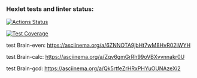 ### Hexlet tests and linter status:
[![Actions Status](https://github.com/FunnyDevill/frontend-project-44/workflows/hexlet-check/badge.svg)](https://github.com/FunnyDevill/frontend-project-44/actions)

[![Test Coverage](https://api.codeclimate.com/v1/badges/4ce9a3925519bf4c97e2/test_coverage)](https://codeclimate.com/github/FunnyDevill/frontend-project-44/test_coverage)

test Brain-even:
https://asciinema.org/a/6ZNNOTA9jbHt7wM8HvR02IWYH

test Brain-calc:
https://asciinema.org/a/Zqv6gmGrRh99oVBXvvnnakr0U

test Brain-gcd:
https://asciinema.org/a/Qk5rtfeZrHRxPHYuOUNAzeXi2
